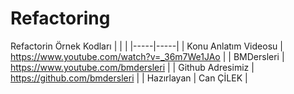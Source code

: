 # Refactoring
Refactorin Örnek Kodları
| | |
|-----|-----|
| Konu Anlatım Videosu | https://www.youtube.com/watch?v=_36m7We1JAo |
| BMDersleri   | https://www.youtube.com/bmdersleri |
| Github Adresimiz   | https://github.com/bmdersleri | 
| Hazırlayan   | Can ÇİLEK | 
